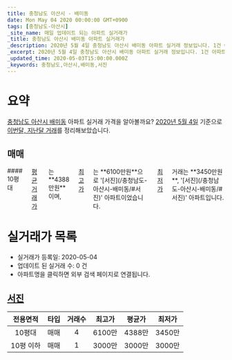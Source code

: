 ```yaml
---
title: 충청남도 아산시 - 배미동
date: Mon May 04 2020 00:00:00 GMT+0900
tags: [충청남도-아산시]
_site_name: 매일 업데이트 되는 아파트 실거래가
_title: 충청남도 아산시 배미동 아파트 실거래가
_description: 2020년 5월 4일 충청남도 아산시 배미동 아파트 실거래 정보입니다. 1건 아파트 정보가 있습니다.
_excerpt: 2020년 5월 4일 충청남도 아산시 배미동 아파트 실거래 정보입니다. 1건 아파트 정보가 있습니다.
_updated_time: 2020-05-03T15:00:00.000Z
_keywords: 충청남도,아산시,배미동,서진
---
```





# 요약
<ins>충청남도 아산시 배미동</ins> 아파트 실거래 가격을 알아볼까요? <ins>2020년 5월 4일</ins> 기준으로 <ins>이번달, 지난달 거래</ins>를 정리해보았습니다.

## 매매
<div class="container">
<div class="twelve columns" markdown="1">
#### 10평대
<ins>평균 거래가</ins>는 **4388만원**이며, <ins>최고가</ins>는 **6100만원**으로 '[서진](/충청남도-아산시-배미동/#서진)' 아파트이었습니다. <ins>최저가</ins> 거래는 **3450만원**, '[서진](/충청남도-아산시-배미동/#서진)' 아파트입니다.
</div>
</div>



# 실거래가 목록
- 실거래가 등록일: 2020-05-04
- 업데이트 된 실거래 수: 0 건
- 아파트명을 클릭하면 외부 검색 페이지로 연결됩니다.

## [서진](#서진)

|전용면적|타입|거래수|최고가|평균가|최저가|
|:---:|:---:|:---:|:---:|:---:|:---:|
|10평대|<span class="deal-type-1">매매</span>|4|6100만|4388만|3450만|
|10평 이하|<span class="deal-type-1">매매</span>|1|3000만|3000만|3000만|

<br/>



